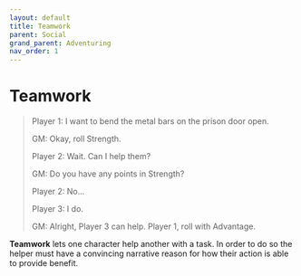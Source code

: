 ```yaml
---
layout: default
title: Teamwork
parent: Social
grand_parent: Adventuring
nav_order: 1
---
```


# Teamwork

> Player 1: I want to bend the metal bars on the prison door open.
>
> GM: Okay, roll Strength.
>
> Player 2: Wait. Can I help them?
>
> GM: Do you have any points in Strength?
>
> Player 2: No...
>
> Player 3: I do.
>
> GM: Alright, Player 3 can help. Player 1, roll with Advantage.

**Teamwork** lets one character help another with a task. In order to do so the helper must have a convincing narrative reason for how their action is able to provide benefit.
